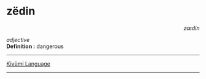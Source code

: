 
# zëdin

<div align="right"><i>zœdin</i></div>

*adjective*  
**Definition :** dangerous  

---

[Kivümi Language](../README.md)

---

